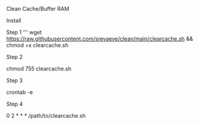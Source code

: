 Clean Cache/Buffer RAM

Install

Step 1
'''
wget https://raw.githubusercontent.com/sreyaeve/clean/main/clearcache.sh && chmod +x clearcache.sh

Step 2

chmod 755 clearcache.sh

Step 3

crontab -e

Step 4

0  2  *  *  *  /path/to/clearcache.sh
